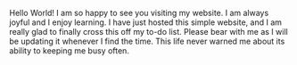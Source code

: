 Hello World!
I am so happy to see you visiting my website. I am always joyful and I enjoy learning. 
I have just hosted this simple website, and I am really glad to finally cross this off my to-do list. 
Please bear with me as I will be updating it whenever I find the time. This life never warned me about its ability to keeping me busy often. 

